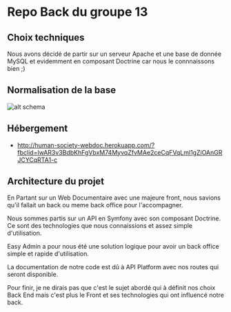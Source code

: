 # Repo Back du groupe 13

## Choix techniques

Nous avons décidé de partir sur un serveur Apache et une base de donnée MySQL et evidemment en composant Doctrine car nous le connnaissons bien ;)

## Normalisation de la base

![alt schema](https://i.goopics.net/aDerA.jpg)

## Hébergement 

+ http://human-society-webdoc.herokuapp.com/?fbclid=IwAR3v3BdbKhFgVbxM74MyvqZfvMAe2ceCqFVqLml1gZiOAnGRJCYCqRTA1-c

## Architecture du projet

En Partant sur un Web Documentaire avec une majeure front, nous savions qu'il fallait un back ou meme back office pour l'accompagner.

Nous sommes partis sur un API en Symfony avec son composant Doctrine. 
Ce sont des technologies que nous connaissions et assez simple d'utilisation.

Easy Admin a pour nous été une solution logique pour avoir un back office simple et rapide d'utilisation.

La documentation de notre code est dû à API Platform avec nos routes qui seront disponible.

Pour finir, je ne dirais pas que c'est le sujet abordé qui à définit nos choix Back End mais c'est plus le Front et ses technologies qui ont influencé notre back.